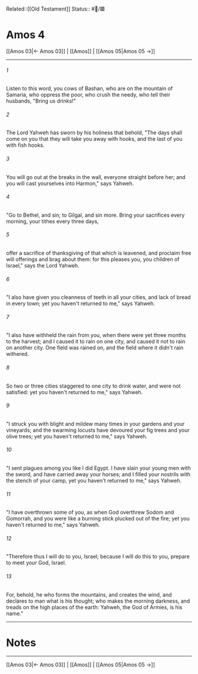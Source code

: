 Related::[[Old Testament]]
Status:: #📖/🟥
# Amos 4

[[Amos 03|← Amos 03]] | [[Amos]] | [[Amos 05|Amos 05 →]]
***



###### 1 
Listen to this word, you cows of Bashan, who are on the mountain of Samaria, who oppress the poor, who crush the needy, who tell their husbands, "Bring us drinks!" 

###### 2 
The Lord Yahweh has sworn by his holiness that behold, "The days shall come on you that they will take you away with hooks, and the last of you with fish hooks. 

###### 3 
You will go out at the breaks in the wall, everyone straight before her; and you will cast yourselves into Harmon," says Yahweh. 

###### 4 
"Go to Bethel, and sin; to Gilgal, and sin more. Bring your sacrifices every morning, your tithes every three days, 

###### 5 
offer a sacrifice of thanksgiving of that which is leavened, and proclaim free will offerings and brag about them: for this pleases you, you children of Israel," says the Lord Yahweh. 

###### 6 
"I also have given you cleanness of teeth in all your cities, and lack of bread in every town; yet you haven't returned to me," says Yahweh. 

###### 7 
"I also have withheld the rain from you, when there were yet three months to the harvest; and I caused it to rain on one city, and caused it not to rain on another city. One field was rained on, and the field where it didn't rain withered. 

###### 8 
So two or three cities staggered to one city to drink water, and were not satisfied: yet you haven't returned to me," says Yahweh. 

###### 9 
"I struck you with blight and mildew many times in your gardens and your vineyards; and the swarming locusts have devoured your fig trees and your olive trees; yet you haven't returned to me," says Yahweh. 

###### 10 
"I sent plagues among you like I did Egypt. I have slain your young men with the sword, and have carried away your horses; and I filled your nostrils with the stench of your camp, yet you haven't returned to me," says Yahweh. 

###### 11 
"I have overthrown some of you, as when God overthrew Sodom and Gomorrah, and you were like a burning stick plucked out of the fire; yet you haven't returned to me," says Yahweh. 

###### 12 
"Therefore thus I will do to you, Israel; because I will do this to you, prepare to meet your God, Israel. 

###### 13 
For, behold, he who forms the mountains, and creates the wind, and declares to man what is his thought; who makes the morning darkness, and treads on the high places of the earth: Yahweh, the God of Armies, is his name."

---
# Notes


***
[[Amos 03|← Amos 03]] | [[Amos]] | [[Amos 05|Amos 05 →]]
